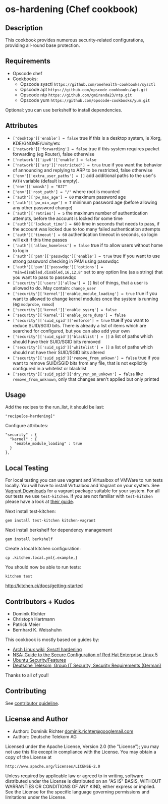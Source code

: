 # os-hardening (Chef cookbook)

## Description

This cookbook provides numerous security-related configurations, providing all-round base protection.

## Requirements

* Opscode chef
* Cookbooks:
  * Opscode sysctl `https://github.com/onehealth-cookbooks/sysctl`
  * Opscode apt `https://github.com/opscode-cookbooks/apt.git`
  * Opscode ntp `https://github.com/gmiranda23/ntp.git`
  * Opscode yum `https://github.com/opscode-cookbooks/yum.git`

Optional: you can use berkshelf to install dependencies.

## Attributes

* `['desktop']['enable'] = false`
  true if this is a desktop system, ie Xorg, KDE/GNOME/Unity/etc
* `['network']['forwarding'] = false`
  true if this system requires packet forwarding (eg Router), false otherwise
* `['network']['ipv6']['enable'] = false`
* `['network']['arp']['restricted'] = true`
  true if you want the behavior of announcing and replying to ARP to be restricted, false otherwise
* `['env']['extra_user_paths'] = []`
  add additional paths to the user's `PATH` variable (default is empty).
* `['env']['umask'] = "027"`
* `['env']['root_path'] = "/"`
  where root is mounted
* `['auth']['pw_max_age'] = 60`
  maximum password age
* `['auth']['pw_min_age'] = 7`
  minimum password age (before allowing any other password change)
* `['auth']['retries'] = 5`
  the maximum number of authentication attempts, before the account is locked for some time
* `['auth']['lockout_time'] = 600`
  time in seconds that needs to pass, if the account was locked due to too many failed authentication attempts
* `['auth']['timeout'] = 60`
  authentication timeout in seconds, so login will exit if this time passes
* `['auth']['allow_homeless'] = false`
  true if to allow users without home to login
* `['auth']['pam']['passwdqc']['enable'] = true`
  true if you want to use strong password checking in PAM using passwdqc
* `['auth']['pam']['passwdqc']['options'] = "min=disabled,disabled,16,12,8"`
  set to any option line (as a string) that you want to pass to passwdqc
* `['security']['users']['allow'] = []`
  list of things, that a user is allowed to do. May contain: `change_user`
* `['security']['kernel']['enable_module_loading'] = true`
  true if you want to allowed to change kernel modules once the system is running (eg `modprobe`, `rmmod`)
* `['security']['kernel']['enable_sysrq'] = false`
* `['security']['kernel']['enable_core_dump'] = false`
* `['security']['suid_sgid']['enforce'] = true`
  true if you want to reduce SUID/SGID bits. There is already a list of items which are searched for configured, but you can also add your own
* `['security']['suid_sgid']['blacklist'] = []`
  a list of paths which should have their SUID/SGID bits removed
* `['security']['suid_sgid']['whitelist'] = []`
  a list of paths which should not have their SUID/SGID bits altered
* `['security']['suid_sgid']['remove_from_unkown'] = false`
  true if you want to remove SUID/SGID bits from any file, that is not explicitly configured in a whitelist or blacklist
* `['security']['suid_sgid']['dry_run_on_unkown'] = false`
  like `remove_from_unknown`, only that changes aren't applied but only printed


## Usage

Add the recipes to the run_list, it should be last:

    "recipe[os-hardening]"

Configure attributes:

    "security" : {
      "kernel" : {
        "enable_module_loading" : true
      }
    },

## Local Testing

For local testing you can use vagrant and Virtualbox of VMWare to run tests locally. You will have to install Virtualbox and Vagrant on your system. See [Vagrant Downloads](http://downloads.vagrantup.com/) for a vagrant package suitable for your system. For all our tests we use `test-kitchen`. If you are not familiar with `test-kitchen` please have a look at [their guide](http://kitchen.ci/docs/getting-started).

Next install test-kitchen:

    gem install test-kitchen kitchen-vagrant

Next install berkshelf for dependency management

    gem install berkshelf

Create a local kitchen configuration:

    cp .kitchen.local.yml{.example,}

You should now be able to run tests:

    kitchen test

http://kitchen.ci/docs/getting-started


## Contributors + Kudos

* Dominik Richter
* Christoph Hartmann
* Patrick Meier
* Bernhard K. Weisshuhn

This cookbook is mostly based on guides by:

* [Arch Linux wiki, Sysctl hardening](https://wiki.archlinux.org/index.php/Sysctl)
* [NSA: Guide to the Secure Configuration of Red Hat Enterprise Linux 5](http://www.nsa.gov/ia/_files/os/redhat/rhel5-guide-i731.pdf)
* [Ubuntu Security/Features](https://wiki.ubuntu.com/Security/Features)
* [Deutsche Telekom, Group IT Security, Security Requirements (German)](http://www.telekom.com/static/-/155996/7/technische-sicherheitsanforderungen-si)

Thanks to all of you!!

## Contributing

See [contributor guideline](CONTRIBUTING.md).

## License and Author

* Author:: Dominik Richter <dominik.richter@googlemail.com>
* Author:: Deutsche Telekom AG

Licensed under the Apache License, Version 2.0 (the "License");
you may not use this file except in compliance with the License.
You may obtain a copy of the License at

    http://www.apache.org/licenses/LICENSE-2.0

Unless required by applicable law or agreed to in writing, software
distributed under the License is distributed on an "AS IS" BASIS,
WITHOUT WARRANTIES OR CONDITIONS OF ANY KIND, either express or implied.
See the License for the specific language governing permissions and
limitations under the License.
